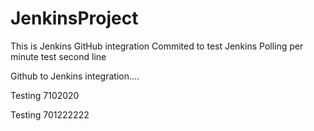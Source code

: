 # JenkinsProject
This is Jenkins  GitHub integration
Commited to test Jenkins Polling per minute test
second line

Github to Jenkins integration....

Testing 7102020

Testing 701222222
